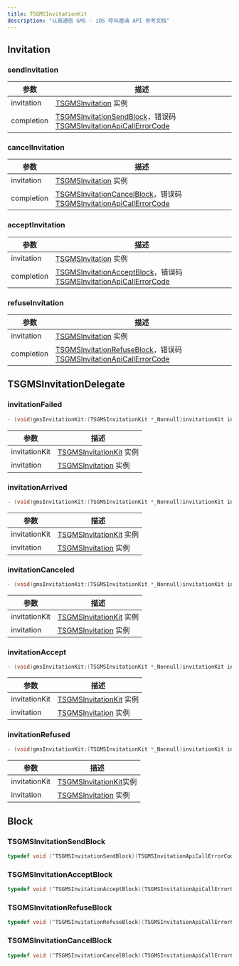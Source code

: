 ```yaml
---
title: TSGMSInvitationKit
description: "认真通信 GMS - iOS 呼叫邀请 API 参考文档"
---
```

## Invitation
### sendInvitation
| 参数       | 描述                                                              |
| ---------- | ----------------------------------------------------------------- |
| invitation | [TSGMSInvitation](#) 实例                        |
| completion | [TSGMSInvitationSendBlock](#tsgmsinvitationsendblock)，错误码 [TSGMSInvitationApiCallErrorCode](./TSGMSEnum.md/#tsgmsinvitationapicallerrorcode) |

### cancelInvitation
| 参数       | 描述                                                                |
| ---------- | ------------------------------------------------------------------- |
| invitation | [TSGMSInvitation](#) 实例                          |
| completion | [TSGMSInvitationCancelBlock]()，错误码 [TSGMSInvitationApiCallErrorCode](./TSGMSEnum.md/#) |

### acceptInvitation
| 参数       | 描述                                                                |
| ---------- | ------------------------------------------------------------------- |
| invitation | [TSGMSInvitation](#) 实例                          |
| completion | [TSGMSInvitationAcceptBlock]()，错误码 [TSGMSInvitationApiCallErrorCode](./TSGMSEnum.md/#) |

### refuseInvitation
| 参数       | 描述                                                                |
| ---------- | ------------------------------------------------------------------- |
| invitation | [TSGMSInvitation](#) 实例                          |
| completion | [TSGMSInvitationRefuseBlock]()，错误码 [TSGMSInvitationApiCallErrorCode](./TSGMSEnum.md/#) |

## TSGMSInvitationDelegate

### invitationFailed
```objectivec
- (void)gmsInvitationKit:(TSGMSInvitationKit *_Nonnull)invitationKit invitationFailed:(TSGMSInvitation *_Nonnull)invitation;
```
| 参数          | 描述                    |
| ------------- | ----------------------- |
| invitationKit | [TSGMSInvitationKit](#) 实例 |
| invitation    | [TSGMSInvitation](./TSGMSModel.md/#tsgmsinvitation) 实例 |

### invitationArrived
```objectivec
- (void)gmsInvitationKit:(TSGMSInvitationKit *_Nonnull)invitationKit invitationArrived:(TSGMSInvitation *_Nonnull)invitation;
```
| 参数          | 描述                    |
| ------------- | ----------------------- |
| invitationKit | [TSGMSInvitationKit](#) 实例 |
| invitation    | [TSGMSInvitation](./TSGMSModel.md/#tsgmsinvitation) 实例    |

### invitationCanceled
```objectivec
- (void)gmsInvitationKit:(TSGMSInvitationKit *_Nonnull)invitationKit invitationCanceled:(TSGMSInvitation *_Nonnull)invitation;
```
| 参数          | 描述                    |
| ------------- | ----------------------- |
| invitationKit | [TSGMSInvitationKit](#) 实例 |
| invitation    | [TSGMSInvitation](./TSGMSModel.md/#tsgmsinvitation) 实例    |

### invitationAccept
```objectivec
- (void)gmsInvitationKit:(TSGMSInvitationKit *_Nonnull)invitationKit invitationAccept:(TSGMSInvitation *_Nonnull)invitation;
```
| 参数          | 描述                    |
| ------------- | ----------------------- |
| invitationKit | [TSGMSInvitationKit](#) 实例 |
| invitation    | [TSGMSInvitation](./TSGMSModel.md/#tsgmsinvitation) 实例    |

### invitationRefused
```objectivec
- (void)gmsInvitationKit:(TSGMSInvitationKit *_Nonnull)invitationKit invitationRefused:(TSGMSInvitation *_Nonnull)invitation;
```
| 参数          | 描述                                            |
| ------------- | ----------------------------------------------- |
| invitationKit | [TSGMSInvitationKit](#)实例 |
| invitation    | [TSGMSInvitation](./TSGMSModel.md/#tsgmsinvitation) 实例 |

## Block
### TSGMSInvitationSendBlock
```objectivec
typedef void (^TSGMSInvitationSendBlock)(TSGMSInvitationApiCallErrorCode errorCode);
```
### TSGMSInvitationAcceptBlock
```objectivec
typedef void (^TSGMSInvitationAcceptBlock)(TSGMSInvitationApiCallErrorCode errorCode);
```
### TSGMSInvitationRefuseBlock
```objectivec
typedef void (^TSGMSInvitationRefuseBlock)(TSGMSInvitationApiCallErrorCode errorCode);
```
### TSGMSInvitationCancelBlock
```objectivec
typedef void (^TSGMSInvitationCancelBlock)(TSGMSInvitationApiCallErrorCode errorCode);
```
